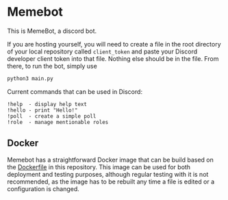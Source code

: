 # Memebot 

This is MemeBot, a discord bot.

If you are hosting yourself, you will need to create a file in the root directory of your local repository called 
`client_token` and paste your Discord developer client token into that file. Nothing else should be in the file.
From there, to run the bot, simply use

```bash
python3 main.py
```

Current commands that can be used in Discord:
    
    !help  - display help text
    !hello - print "Hello!"
    !poll  - create a simple poll
    !role  - manage mentionable roles

## Docker
Memebot has a straightforward Docker image that can be build based on the [Dockerfile](./Dockerfile) in this 
repository. This image can be used for both deployment and testing purposes, although regular testing with it is not 
recommended, as the image has to be rebuilt any time a file is edited or a configuration is changed.

